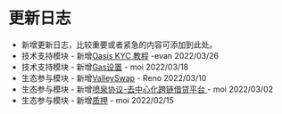 # 更新日志

- 新增更新日志，比较重要或者紧急的内容可添加到此处。
- 技术支持模块 - 新增[Oasis KYC 教程](./dev_support/oasis-kyc/oasis-kyc.md) -evan 2022/03/26
- 技术支持模块 - 新增[Gas设置](./dev_support/Gas设置/Gas设置.md) - moi 2022/03/18
- 生态参与模块 - 新增[ValleySwap](./ecosystem_paticipate/dex/ValleySwap/ValleySwap.md) - Reno 2022/03/10
- 生态参与模块 - 新增[喷泉协议-去中心化跨链借贷平台
](ecosystem_paticipate/lending/FountainProtocol/FountainProtocol.md) - moi 2022/03/02
- 生态参与模块 - 新增[质押](./ecosystem_paticipate/质押.md) - moi 2022/02/15



